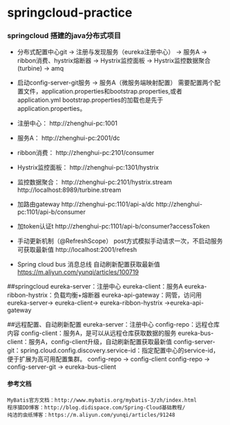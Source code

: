 # springcloud-practice
### springcloud 搭建的java分布式项目
- 分布式配置中心git -> 注册与发现服务（eureka注册中心） -> 服务A -> ribbon消费、hystrix熔断器 -> Hystrix监控面板 -> Hystrix监控数据聚合(turbine) -> amq
- 启动config-server-git服务 -> 服务A（微服务端映射配置）
  需要配置两个配置文件，application.properties和bootstrap.properties,或者application.yml
  bootstrap.properties的加载也是先于application.properties。

- 注册中心：
    http://zhenghui-pc:1001
- 服务A：
    http://zhenghui-pc:2001/dc
- ribbon消费：
    http://zhenghui-pc:2101/consumer
- Hystrix监控面板：
    http://zhenghui-pc:1301/hystrix
- 监控数据聚合：
    http://zhenghui-pc:2101/hystrix.stream
    http://localhost:8989/turbine.stream
- 加路由gateway
    http://zhenghui-pc:1101/api-a/dc
    http://zhenghui-pc:1101/api-b/consumer
- 加token认证t
    http://zhenghui-pc:1101/api-b/consumer?accessToken
- 手动更新机制（@RefreshScope） post方式模拟手动请求一次，不启动服务可获取最新值
    http://localhost:2001/refresh
- Spring cloud bus 消息总线 自动刷新配置获取最新值
    https://m.aliyun.com/yunqi/articles/100719

##springcloud
eureka-server：注册中心
eureka-client：服务A
eureka-ribbon-hystrix：负载均衡+熔断器
eureka-api-gateway：网管，访问用
eureka-server-> eureka-client-> eureka-ribbon-hystrix ->eureka-api-gateway

##远程配置、自动刷新配置
eureka-server：注册中心
config-repo：远程仓库内容
config-client：服务A，是可以从远程仓库获取数据的服务
eureka-bus-client：服务A，config-client升级，自动刷新配置获取最新值
config-server-git：spring.cloud.config.discovery.service-id：指定配置中心的service-id，便于扩展为高可用配置集群。
config-repo -> config-client
config-repo -> config-server-git -> eureka-bus-client
#### **参考文档**
    MyBatis官方文档：http://www.mybatis.org/mybatis-3/zh/index.html
    程序猿DD博客：http://blog.didispace.com/Spring-Cloud基础教程/
    纯洁的虫纸博客：https://m.aliyun.com/yunqi/articles/91248

